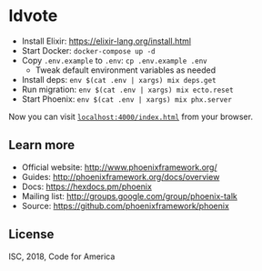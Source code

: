 # Idvote

- Install Elixir: https://elixir-lang.org/install.html
- Start Docker: `docker-compose up -d`
- Copy `.env.example` to `.env`: `cp .env.example .env`
  - Tweak default environment variables as needed
- Install deps: `env $(cat .env | xargs) mix deps.get`
- Run migration: `env $(cat .env | xargs) mix ecto.reset`
- Start Phoenix: `env $(cat .env | xargs) mix phx.server`

Now you can visit [`localhost:4000/index.html`](http://localhost:4000/index.html) from your browser.

## Learn more

  * Official website: http://www.phoenixframework.org/
  * Guides: http://phoenixframework.org/docs/overview
  * Docs: https://hexdocs.pm/phoenix
  * Mailing list: http://groups.google.com/group/phoenix-talk
  * Source: https://github.com/phoenixframework/phoenix

## License
ISC, 2018, Code for America
